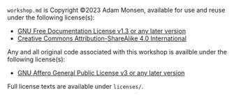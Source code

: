 `workshop.md` is Copyright ©2023 Adam Monsen, available for use and reuse under the following license(s):

* [GNU Free Documentation License v1.3 or any later version](https://www.gnu.org/licenses/fdl-1.3.html)
* [Creative Commons Attribution-ShareAlike 4.0 International](https://creativecommons.org/licenses/by-sa/4.0/)

Any and all original code associated with this workshop is availble under the following license(s):

* [GNU Affero General Public License v3 or any later version](https://www.gnu.org/licenses/agpl-3.0.html)

Full license texts are available under `licenses/`.
